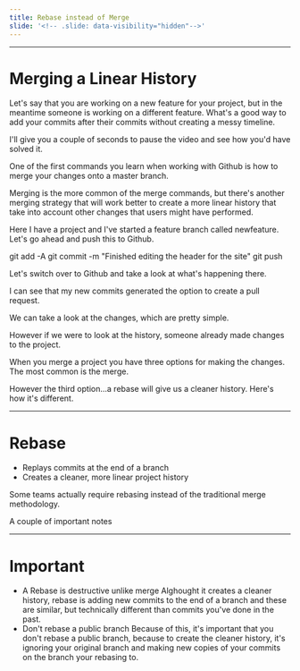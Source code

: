 ```yaml
---
title: Rebase instead of Merge
slide: '<!-- .slide: data-visibility="hidden"-->'
---
```


<!-- .slide: data-state="layout-title" class="bg-dark"-->

---

# Merging a Linear History

> >

Let's say that you are working on a new feature for your project, but in the meantime someone is working on a different feature. What's a good way to add your commits after their commits without creating a messy timeline.

I'll give you a couple of seconds to pause the video and see how you'd have solved it.

One of the first commands you learn when working with Github is how to merge your changes onto a master branch.

Merging is the more common of the merge commands, but there's another merging strategy that will work better to create a more linear history that take into account other changes that users might have performed.

Here I have a project and I've started a feature branch called newfeature. Let's go ahead and push this to Github.

git add -A
git commit -m "Finished editing the header for the site"
git push

Let's switch over to Github and take a look at what's happening there.

I can see that my new commits generated the option to create a pull request.

We can take a look at the changes, which are pretty simple.

However if we were to look at the history, someone already made changes to the project.

When you merge a project you have three options for making the changes. The most common is the merge.

However the third option...a rebase will give us a cleaner history. Here's how it's different.

---

# Rebase

- Replays commits at the end of a branch
- Creates a cleaner, more linear project history

Some teams actually require rebasing instead of the traditional merge methodology.

A couple of important notes

---

# Important

- A Rebase is destructive unlike merge
  Alghought it creates a cleaner history, rebase is adding new commits to the end of a branch and these are similar, but technically different than commits you've done in the past.
- Don't rebase a public branch
  Because of this, it's important that you don't rebase a public branch, because to create the cleaner history, it's ignoring your original branch and making new copies of your commits on the branch your rebasing to.
